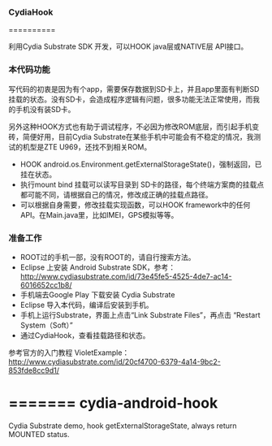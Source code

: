 ### CydiaHook
==========

利用Cydia Substrate SDK 开发，可以HOOK java层或NATIVE层 API接口。

### 本代码功能
写代码的初衷是因为有个app，需要保存数据到SD卡上，并且app里面有判断SD挂载的状态。没有SD卡，会造成程序逻辑有问题，很多功能无法正常使用，而我的手机没有装SD卡。

另外这种HOOK方式也有助于调试程序，不必因为修改ROM底层，而引起手机变砖，简便好用，目前Cydia Substrate在某些手机中可能会有不稳定的情况，我测试的机型是ZTE U969，还找不到相关ROM。

- HOOK android.os.Environment.getExternalStorageState()，强制返回，已挂在状态。
- 执行mount bind 挂载可以读写目录到 SD卡的路径，每个终端方案商的挂载点都可能不同，请根据自己的情况，修改成正确的挂载点路径。
- 可以根据自身需要，修改挂载实现函数，可以HOOK framework中的任何API。在Main.java里，比如IMEI，GPS模拟等等。

### 准备工作

- ROOT过的手机一部，没有ROOT的，请自行搜索方法。
- Eclipse 上安装 Android Substrate SDK，参考：<br>
http://www.cydiasubstrate.com/id/73e45fe5-4525-4de7-ac14-6016652cc1b8/
- 手机端去Google Play 下载安装 Cydia Substrate
- Eclipse 导入本代码，编译后安装到手机。
- 手机上运行Substrate，界面上点击“Link Substrate Files”，再点击 “Restart System（Soft）”
- 通过CydiaHook，查看挂载路径和状态。

参考官方的入门教程 VioletExample：<br>
http://www.cydiasubstrate.com/id/20cf4700-6379-4a14-9bc2-853fde8cc9d1/

=======
cydia-android-hook
==================

Cydia Substrate demo, hook getExternalStorageState, always return MOUNTED status.
